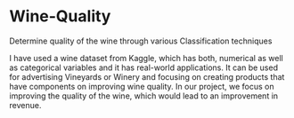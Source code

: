 # Wine-Quality
Determine quality of the wine through various Classification techniques

I have used a wine dataset from Kaggle, which has both, numerical as well as categorical variables and it has real-world applications. It can be used for advertising Vineyards or Winery and focusing on creating products that have components on improving wine quality. In our project, we focus on improving the quality of the wine, which would lead to an improvement in revenue.
